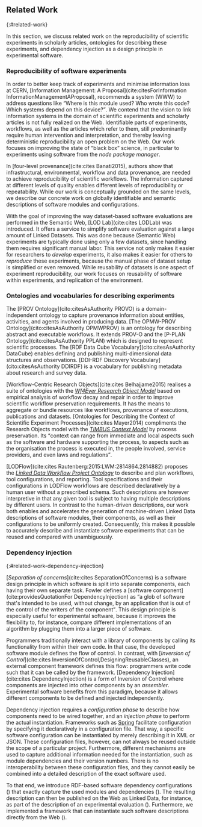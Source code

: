 ## Related Work
{:#related-work}

In this section, we discuss related work on the reproducibility of scientific experiments in scholarly articles,
ontologies for describing these experiments, and dependency injection as a design principle in experimental software.

### Reproducibility of software experiments
In order to better keep track of experiments and minimise information loss at CERN, [Information Management: A Proposal](cite:citesForInformation InformationManagementAProposal), recommends a system (WWW) to address questions like <q>Where is this module used? Who wrote this code? Which systems depend on this device?</q>. We contend that the vision to link information systems in the domain of scientific experiments and scholarly articles is not fully realized on the Web. Identifiable parts of experiments, workflows, as well as the articles which refer to them, still predominantly require human intervention and interpretation, and thereby leaving deterministic reproducibility an open problem on the Web. Our work focuses on improving the state of <q>black box</q> science, in particular to experiments using software from the <cite>node package manager</cite>.

In [four-level provenance](cite:cites Banati2015), authors show that infrastructural, environmental, workflow and data provenance, are needed to achieve reproducibility of scientific workflows.
The information captured at different levels of quality enables different levels of reproducibility or repeatability.
While our work is conceptually grounded on the same levels, we describe our concrete work on globally identifiable and semantic descriptions of software modules and configurations.

With the goal of improving the way dataset-based software evaluations are performed in the Semantic Web,
[LOD Lab](cite:cites LODLab) was introduced.
It offers a service to simplify software evaluation
against a large amount of Linked Datasets.
This was done because (Semantic Web) experiments are typically done using only a few datasets,
since handling them requires significant manual labor.
This service not only makes it easier for researchers to _develop_ experiments,
it also makes it easier for others to _reproduce_ these experiments,
because the manual phase of dataset setup is simplified or even removed.
While reusability of datasets is one aspect of experiment reproducibility,
our work focuses on reusability of software within experiments, and replication of the environment.

### Ontologies and vocabularies for describing experiments
The [PROV Ontology](cito:citesAsAuthority PROVO) is a domain-independent ontology to capture provenance information about entities, activities, and agents involved in producing data. [The OPMW-PROV Ontology](cito:citesAsAuthority OPMWPROV) is an ontology for describing abstract and executable workflows. It extends PROV-O and the [P-PLAN Ontology](cito:citesAsAuthority PPLAN) which is designed to represent scientific processes. The [RDF Data Cube Vocabulary](cito:citesAsAuthority DataCube) enables defining and publishing multi-dimensional data structures and observations.
[DDI-RDF Discovery Vocabulary](cito:citesAsAuthority DDIRDF) is a vocabulary for publishing metadata about research and survey data.

[Workflow-Centric Research Objects](cite:cites Belhajjame2015) realises a suite of ontologies with the <cite><a href="https://w3id.org/ro/">Wf4Ever Research Object Model</a></cite> based on empirical analysis of workflow decay and repair in order to improve scientific workflow preservation requirements. It has the means to aggregate or bundle resources like workflows, provenance of executions, publications and datasets. [Ontologies for Describing the Context of Scientific Experiment Processes](cite:cites Mayer2014) compliments the Research Objects model with the <cite><a href="http://www.timbusproject.net/portal/publications/ontologies/">TIMBUS Context Model</a></cite> by process preservation. Its <q>context can range from immediate and local aspects such as the software and hardware supporting the process, to aspects such as the organisation the process is executed in, the people involved, service providers, and even laws and regulations</q>.

[LODFlow](cite:cites Rautenberg:2015:LWM:2814864.2814882) proposes the <cite><a href="https://github.com/AKSW/ldwpo">Linked Data Workflow Project Ontology</a></cite> to describe and plan workflows, tool configurations, and reporting.
Tool specifications and their configurations in LODFlow workflows are described declaratively by a human user without a prescribed schema.
Such descriptions are however interpretive in that any given tool is subject to having multiple descriptions by different users.
In contrast to the human-driven descriptions, our work both enables and accelerates the generation of machine-driven Linked Data descriptions of software modules, their components, as well as their configurations to be uniformly created.
Consequently, this makes it possible to accurately describe and instantiate software experiments that can be reused and compared with unambiguously.

### Dependency injection
{:#related-work-dependency-injection}

[_Separation of concerns_](cite:cites SeparationOfConcerns) is a software design principle in which software is
split into separate components, each having their own separate task.
Fowler defines a [software component](cite:providesQuotationFor DependencyInjection) as
<q>a glob of software that's intended to be used, without change, by an application that is out of the control of the writers of the component</q>.
This design principle is especially useful for experimental software,
because it improves the flexibility to, for instance,
compare different implementations of an algorithm
by plugging them into a larger piece of software.

Programmers traditionally interact with a library of components
by calling its functionality from within their own code.
In that case, the developed software module defines the flow of control.
In contrast, with [_Inversion of Control_](cite:cites InversionOfControl,DesigningReusableClasses),
an external component framework defines this flow:
programmers write code such that it can be called by the framework.
[Dependency Injection](cite:cites DependencyInjection) is a form of Inversion of Control where components
are injected into other components by an _assembler_.
Experimental software benefits from this paradigm,
because it allows different components to be defined and injected independently.

Dependency injection requires a _configuration phase_
to describe how components need to be wired together,
and an _injection phase_ to perform the actual instantiation.
Frameworks such as [Spring](https://projects.spring.io/spring-framework/)
facilitate configuration by specifying it declaratively in a configuration file.
That way, a specific software configuration can be instantiated
by merely describing it in XML or JSON.
These configuration files, however,
can not always be reused outside the scope of a particular project.
Furthermore, different mechanisms are used
to capture additional information needed for the instantiation,
such as module dependencies and their version numbers.
There is no interoperability between these configuration files,
and they cannot easily be combined into a detailed description
of the exact software used.

To that end, we introduce RDF-based software dependency configurations
([](#describing-components))
that exactly capture the used modules and dependencies
([](#describing-modules)).
The resulting description can then be published on the Web as Linked Data,
for instance, as part of the description of an experimental evaluation
([](#use-case)).
Furthermore, we implemented a framework
that can instantiate such software descriptions
directly from the Web
([](#instantiating)).
